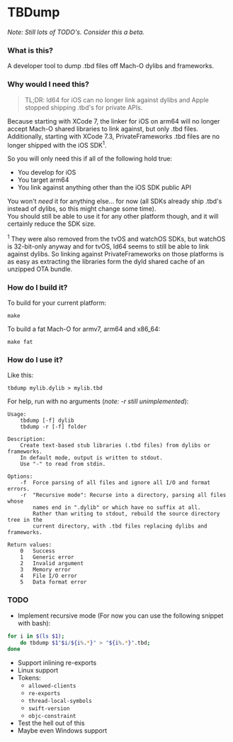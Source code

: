 # TBDump

*Note: Still lots of TODO's. Consider this a beta.*

### What is this?

A developer tool to dump .tbd files off Mach-O dylibs and frameworks.

### Why would I need this?

> TL;DR: ld64 for iOS can no longer link against dylibs and Apple stopped shipping .tbd's for private APIs.

Because starting with XCode 7, the linker for iOS on arm64 will no longer accept Mach-O shared libraries to link against, but only .tbd files.  
Additionally, starting with XCode 7.3, PrivateFrameworks .tbd files are no longer shipped with the iOS SDK<sup>1</sup>.

So you will only need this if all of the following hold true:

* You develop for iOS
* You target arm64
* You link against anything other than the iOS SDK public API

You won't *need* it for anything else... for now (all SDKs already ship .tbd's instead of dylibs, so this might change some time).  
You should still be able to use it for any other platform though, and it will certainly reduce the SDK size.

<sup>1</sup> They were also removed from the tvOS and watchOS SDKs, but watchOS is 32-bit-only anyway and for tvOS, ld64 seems to still be able to link against dylibs. So linking against PrivateFrameworks on those platforms is as easy as extracting the libraries form the dyld shared cache of an unzipped OTA bundle.

### How do I build it?

To build for your current platform:

    make

To build a fat Mach-O for armv7, arm64 and x86_64:

    make fat

### How do I use it?

Like this:

    tbdump mylib.dylib > mylib.tbd

For help, run with no arguments (*note: -r still unimplemented*):

    Usage:
        tbdump [-f] dylib
        tbdump -r [-f] folder

    Description:
        Create text-based stub libraries (.tbd files) from dylibs or frameworks.
        In default mode, output is written to stdout.
        Use "-" to read from stdin.

    Options:
        -f  Force parsing of all files and ignore all I/O and format errors.
        -r  "Recursive mode": Recurse into a directory, parsing all files whose
            names end in ".dylib" or which have no suffix at all.
            Rather than writing to stdout, rebuild the source directory tree in the
            current directory, with .tbd files replacing dylibs and frameworks.

    Return values:
        0   Success
        1   Generic error
        2   Invalid argument
        3   Memory error
        4   File I/O error
        5   Data format error

### TODO

* Implement recursive mode (For now you can use the following snippet with bash):
```bash
for i in $(ls $1);
    do tbdump $1"$i/${i%.*}" > "${i%.*}".tbd;
done
```
* Support inlining re-exports
* Linux support
* Tokens:
  * `allowed-clients`
  * `re-exports`
  * `thread-local-symbols`
  * `swift-version`
  * `objc-constraint`
* Test the hell out of this
* Maybe even Windows support
